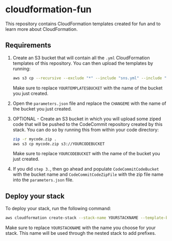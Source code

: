 # cloudformation-fun

This repository contains CloudFormation templates created for fun and to learn more about CloudFormation.

## Requirements

1. Create an S3 bucket that will contain all the `.yml` CloudFormation templates of this repository. You can then upload the templates by running:  

   ```bash
   aws s3 cp --recursive --exclude "*" --include "sns.yml" --include "codecommit.yml" . s3://YOURTEMPLATESBUCKET
   ```

   Make sure to replace `YOURTEMPLATESBUCKET` with the name of the bucket you just created.

2. Open the `parameters.json` file and replace the `CHANGEME` with the name of the bucket you just created.

3. OPTIONAL - Create an S3 bucket in which you will upload some ziped code that will be pushed to the CodeCommit repository created by this stack. You can do so by running this from within your code directory:  

   ```bash
   zip -r mycode.zip .
   aws s3 cp mycode.zip s3://YOURCODEBUCKET
   ```

   Make sure to replace `YOURCODEBUCKET` with the name of the bucket you just created.

4. If you did `step 3.`, then go ahead and populate `CodeCommitCodeBucket` with the bucket name and `CodeCommitCodeZipFile` with the zip file name into the `parameters.json` file.

## Deploy your stack

To deploy your stack, run the following command:

```bash
aws cloudformation create-stack --stack-name YOURSTACKNAME --template-body file://main.yml --parameters file://parameters.json
```

Make sure to replace `YOURSTACKNAME` with the name you choose for your stack. This name will be used through the nested stack to add prefixes.
